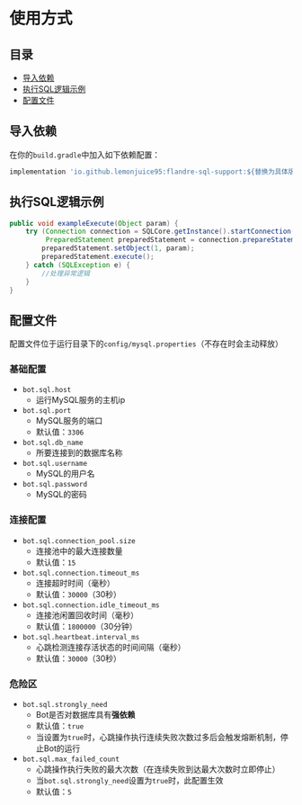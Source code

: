 # 使用方式

## 目录
 - [导入依赖](#导入依赖)
 - [执行SQL逻辑示例](#执行sql逻辑示例)
 - [配置文件](#配置文件)

## 导入依赖
在你的`build.gradle`中加入如下依赖配置：
```groovy
implementation 'io.github.lemonjuice95:flandre-sql-support:${替换为具体版本}'
```

## 执行SQL逻辑示例

```java
public void exampleExecute(Object param) {
    try (Connection connection = SQLCore.getInstance().startConnection();
         PreparedStatement preparedStatement = connection.prepareStatement("INSERT INTO some_chart(some_column) VALUES(?)")) {
        preparedStatement.setObject(1, param);
        preparedStatement.execute();
    } catch (SQLException e) {
        //处理异常逻辑
    }
}
```

## 配置文件

配置文件位于运行目录下的`config/mysql.properties`（不存在时会主动释放）

### 基础配置
- `bot.sql.host`
  - 运行MySQL服务的主机ip
- `bot.sql.port`
  - MySQL服务的端口
  - 默认值：`3306`
- `bot.sql.db_name`
  - 所要连接到的数据库名称
- `bot.sql.username`
  - MySQL的用户名
- `bot.sql.password`
  - MySQL的密码

### 连接配置
- `bot.sql.connection_pool.size`
  - 连接池中的最大连接数量
  - 默认值：`15`
- `bot.sql.connection.timeout_ms`
  - 连接超时时间（毫秒）
  - 默认值：`30000`（30秒）
- `bot.sql.connection.idle_timeout_ms`
  - 连接池闲置回收时间（毫秒）
  - 默认值：`1800000`（30分钟）
- `bot.sql.heartbeat.interval_ms`
  - 心跳检测连接存活状态的时间间隔（毫秒）
  - 默认值：`30000`（30秒）

### 危险区
- `bot.sql.strongly_need`
  - Bot是否对数据库具有**强依赖**
  - 默认值：`true`
  - 当设置为`true`时，心跳操作执行连续失败次数过多后会触发熔断机制，停止Bot的运行
- `bot.sql.max_failed_count`
  - 心跳操作执行失败的最大次数（在连续失败到达最大次数时立即停止）
  - 当`bot.sql.strongly_need`设置为`true`时，此配置生效
  - 默认值：`5`